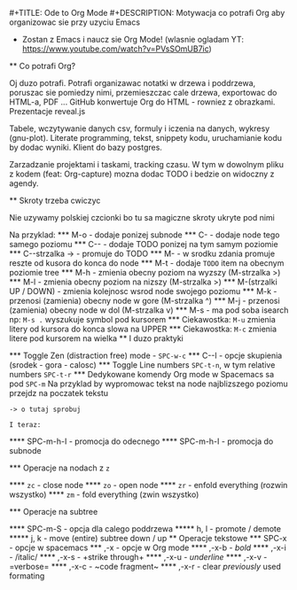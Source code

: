 #+TITLE: Ode to Org Mode
#+DESCRIPTION: Motywacja co potrafi Org aby organizowac sie przy uzyciu Emacs

* Zostan z Emacs i naucz sie Org Mode!
(wlasnie ogladam YT: https://www.youtube.com/watch?v=PVsSOmUB7ic)

** Co potrafi Org?

  Oj duzo potrafi. Potrafi organizawac notatki w drzewa i poddrzewa, poruszac
  sie pomiedzy nimi, przemieszczac cale drzewa, exportowac do HTML-a, PDF ...
  GitHub konwertuje Org do HTML - rowniez z obrazkami.
  Prezentacje reveal.js

  Tabele, wczytywanie danych csv, formuly i iczenia na danych, wykresy (gnu-plot).
  Literate programming, tekst, snippety kodu, uruchamianie kodu by dodac wyniki.
  Klient do bazy postgres.
  
  Zarzadzanie projektami i taskami, tracking czasu. W tym w dowolnym pliku z kodem 
  (feat: Org-capture) mozna dodac TODO i bedzie on widoczny z agendy.

** Skroty trzeba cwiczyc
   
   Nie uzywamy polskiej czcionki bo tu sa magiczne skroty ukryte pod nimi
   
   Na przyklad: 
*** M-o - dodaje ponizej subnode
*** C-<Enter> - dodaje node tego samego poziomu
*** C-<Shift>-<Enter> - dodaje TODO ponizej na tym samym poziomie
*** C-<Shift>-strzalka -> - promuje do TODO
*** M-<Enter> - w srodku zdania promuje reszte od kusora do konca do node
*** M-t - dodaje `TODO` item na obecnym poziomie tree
*** M-h - zmienia obecny poziom na wyzszy (M-strzalka >)
*** M-l - zmienia obecny poziom na nizszy (M-strzalka >)
*** M-(strzalki UP / DOWN) - zmienia kolejnosc wsrod node swojego poziomu
*** M-k - przenosi (zamienia) obecny node w gore (M-strzalka ^)
*** M-j - przenosi (zamienia) obecny node w dol (M-strzalka v)
*** M-s - ma pod soba isearch np: `M-s .` wyszukuje symbol pod kursorem
*** Ciekawostka: `M-u` zmienia litery od kursora do konca slowa na UPPER
*** Ciekawostka: `M-c` zmienia litere pod kursorem na wielka
** I duzo praktyki
   
*** Toggle Zen (distraction free) mode - `SPC-w-c` 
*** C-<Shift>-l - opcje skupienia (srodek - gora - calosc)
*** Toggle Line numbers `SPC-t-n`, w tym relative numbers `SPC-t-r`
*** Dedykowane komendy Org mode w Spacemacs sa pod `SPC-m`
    Na przyklad by wypromowac tekst na node najblizszego poziomu przejdz na 
    poczatek tekstu

    -> o tutaj sprobuj

    I teraz: 
****  SPC-m-h-I - promocja do odecnego
****  SPC-m-h-I - promocja do subnode

*** Operacje na nodach z `z`

**** `zc` - close node
**** `zo` - open node
**** `zr` - enfold everything (rozwin wszystko)
**** `zm` - fold everything (zwin wszystko)

*** Operacje na subtree

**** SPC-m-S - opcja dla calego poddrzewa
***** h, l - promote / demote
***** j, k - move (entire) subtree down / up
** Operacje tekstowe
*** SPC-x - opcje w spacemacs
*** ,-x - opcje w Org mode
**** ,-x-b - *bold*
**** ,-x-i - /italic/
**** ,-x-s - +strike through+
**** ,-x-u - _underline_
**** ,-x-v - =verbose=
**** ,-x-c - ~code fragment~
**** ,-x-r - clear *previously* used formating
